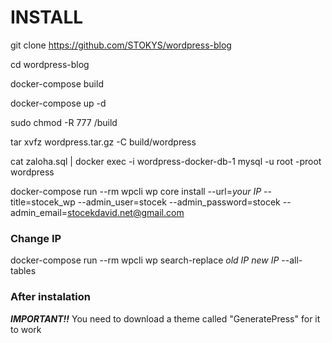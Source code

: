 
# INSTALL 
git clone https://github.com/STOKYS/wordpress-blog

cd wordpress-blog

docker-compose build

docker-compose up -d

sudo chmod -R 777 /build

tar xvfz wordpress.tar.gz -C build/wordpress

cat zaloha.sql | docker exec -i wordpress-docker-db-1 mysql -u root -proot wordpress

docker-compose run --rm wpcli wp core install --url=*your IP* --title=stocek_wp --admin_user=stocek --admin_password=stocek --admin_email=stocekdavid.net@gmail.com

### Change IP
docker-compose run --rm wpcli wp search-replace *old IP* *new IP* --all-tables

### After instalation
***IMPORTANT!!***
You need to download a theme called "GeneratePress" for it to work
